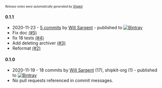 <sup><sup>*Release notes were automatically generated by [Shipkit](http://shipkit.org/)*</sup></sup>

#### 0.1.1
 - 2020-11-23 - [5 commits](https://github.com/tersesystems/blacklite/compare/v0.1.0...v0.1.1) by [Will Sargent](https://github.com/wsargent) - published to [![Bintray](https://img.shields.io/badge/Bintray-0.1.1-green.svg)](https://bintray.com/tersesystems/maven/blacklite/0.1.1)
 - Fix doc [(#5)](https://github.com/tersesystems/blacklite/pull/5)
 - fix 18 tests [(#4)](https://github.com/tersesystems/blacklite/pull/4)
 - Add deleting archiver [(#3)](https://github.com/tersesystems/blacklite/pull/3)
 - Reformat [(#2)](https://github.com/tersesystems/blacklite/pull/2)

#### 0.1.0
 - 2020-11-19 - 18 commits by [Will Sargent](https://github.com/wsargent) (17), shipkit-org (1) - published to [![Bintray](https://img.shields.io/badge/Bintray-0.1.0-green.svg)](https://bintray.com/tersesystems/maven/blacklite/0.1.0)
 - No pull requests referenced in commit messages.

